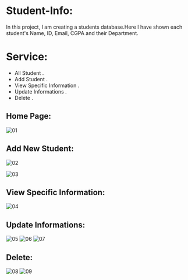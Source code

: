 # Student-Info:
In this project, I am creating a students database.Here I have shown each student's Name, ID, Email, CGPA and their Department.

# Service:
* All Student .
* Add Student .
* View Specific Information .
* Update Informations .
* Delete .

## Home Page:
![01](https://user-images.githubusercontent.com/104270991/195911254-783ed854-099c-462f-bc04-f7f6ed8104ce.png)

## Add New Student:
![02](https://user-images.githubusercontent.com/104270991/195911460-eabe6b2d-004b-4edd-b3f8-de35cd965a27.png)

![03](https://user-images.githubusercontent.com/104270991/195911581-cc0f0bda-229b-40dd-b311-93471f018c8d.png)

## View Specific Information:
![04](https://user-images.githubusercontent.com/104270991/195911651-d88dbe42-511c-4833-95c6-26c8478e2eb9.png)

## Update Informations:

![05](https://user-images.githubusercontent.com/104270991/195967975-98a0dc6c-ef48-485d-b6d8-5269eab15538.png)
![06](https://user-images.githubusercontent.com/104270991/195968152-7af33aa4-63e8-4018-90c4-92d35919114c.png)
![07](https://user-images.githubusercontent.com/104270991/195968162-6a5bb47b-e18f-4ff2-a28a-030037005032.png)

 ## Delete:

![08](https://user-images.githubusercontent.com/104270991/195968205-cf81f78d-4199-4a24-9781-d7a56a8f2b4c.png)
![09](https://user-images.githubusercontent.com/104270991/195968309-25954eb1-ca1a-4d2c-a24d-ef42948d88ea.png)
